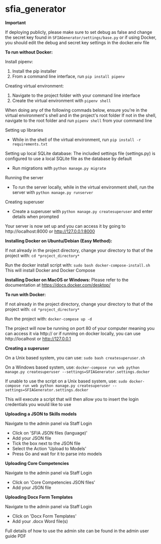# sfia_generator
**Important**

If deploying publicly, please make sure to set debug as false and change the secret key found in `SFIAGenerator/settings/base.py`
or if using Docker, you should edit the debug and secret key settings in the docker.env file

**To run without Docker:**

Install pipenv:
1. Install the pip installer
2. From a command line interface, run `pip install pipenv`

Creating virtual environment:
1.  Navigate to the project folder with your command line interface
2.  Create the virtual environment with `pipenv shell`

When doing any of the following commads below, ensure you're in the virtual environment's shell and in the project's root folder
If not in the shell, navigate to the root folder and run `pipenv shell` from your command line

Setting up libraries
*  While in the shell of the virtual environment, run `pip install -r requirements.txt`

Setting up local SQLite database:
The included settings file (settings.py) is configured to use a local SQLite file as the database by default
*  Run migrations with `python manage.py migrate`

Running the server
*  To run the server locally, while in the virtual environment shell, run the server with `python manage.py runserver`

Creating superuser
*  Create a superuser with `python manage.py createsuperuser` and enter details when prompted

Your server is now set up and you can access it by going to http://localhost:8000 or http://127.0.0.1:8000

**Installing Docker on Ubuntu/Debian (Easy Method):**

If not already in the project directory, change your directory to that of the project with:
`cd *project_directory*`

Run the docker install script with:
`sudo bash docker-compose-install.sh`
This will install Docker and Docker Compose

**Installing Docker on MacOS or Windows:**
Please refer to the documentation at https://docs.docker.com/desktop/

**To run with Docker:**

If not already in the project directory, change your directory to that of the project with:
`cd *project_directory*`

Run the project with:
`docker-compose up -d`

The project will now be running on port 80 of your computer meaning you can access it via http://<Your Server IP> or if running on docker locally, you can use http://localhost or http://127.0.0.1

**Creating a superuser**

On a Unix based system, you can use:
`sudo bash createsuperuser.sh`

On a Windows based system, use:
`docker-compose run web python manage.py createsuperuser --settings=SFIAGenerator.settings.docker`

If unable to use the script on a Unix based system, use:
`sudo docker-compose run web python manage.py createsuperuser --settings=SFIAGenerator.settings.docker`

This will execute a script that will then allow you to insert the login credentials you would like to use

**Uploading a JSON to Skills models**

Navigate to the admin panel via Staff Login
*  Click on 'SFIA JSON files (language)'
*  Add your JSON file
*  Tick the box next to the JSON file
*  Select the Action 'Upload to Models'
*  Press Go and wait for it to parse into models

**Uploading Core Competencies**

Navigate to the admin panel via Staff Login
*  Click on 'Core Competencies JSON files'
*  Add your JSON file

**Uploading Docx Form Templates**

Navigate to the admin panel via Staff Login
*  Click on 'Docx Form Templates'
*  Add your .docx Word file(s)

Full details of how to use the admin site can be found in the admin user guide PDF